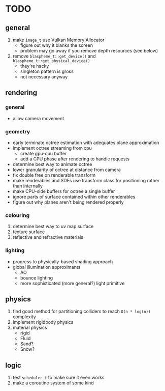 # TODO

## general

1. make `image_t` use Vulkan Memory Allocator 
    * figure out why it blanks the screen
    * problem may go away if you remove depth resources (see below)
2. remove `blaspheme_t::get_device()` and `blaspheme_t::get_physical_device()`
    * they're hacky
    * singleton pattern is gross
    * not necessary anyway

## rendering

### general
* allow camera movement

### geometry
* early terminate octree estimation with adequates plane approximation
* implement octree streaming from cpu
    * create gpu-cpu buffer
    * add a CPU phase after rendering to handle requests
* determine best way to animate octree
* lower granularity of octree at distance from camera
* fix double free on renderable transform
* make renderables and SDFs use transform class for positioning rather than internally
* make CPU-side buffers for octree a single buffer
* ignore parts of surface contained within other renderables
* figure out why planes aren't being rendered properly

### colouring
1. determine best way to uv map surface
2. texture surface
3. reflective and refractive materials

### lighting
* progress to physically-based shading approach
* global illumination approximants
    * AO
    * bounce lighting
    * more sophisticated (more general?) light primitive

## physics
1. find good method for partitioning colliders to reach `O(n * log(n))` complexity
2. implement rigidbody physics
3. material physics
    * rigid
    * Fluid
    * Sand?
    * Snow?

## logic
1. test `scheduler_t` to make sure it even works
2. make a coroutine system of some kind
